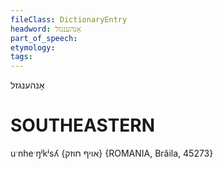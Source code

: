 ```yaml
---
fileClass: DictionaryEntry
headword: אָנהענגזל
part_of_speech: 
etymology: 
tags: 
---
```

אָנהענגזל

SOUTHEASTERN
==============

uˑnheˑŋʲkʲsʎ {אויף חוזק} {ROMANIA, Brăila, 45273}
